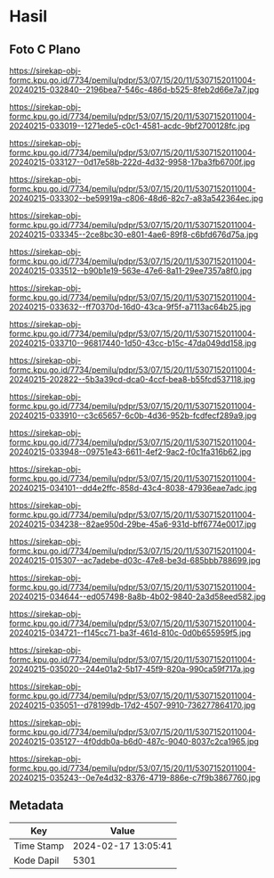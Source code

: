# Hasil

## Foto C Plano

https://sirekap-obj-formc.kpu.go.id/7734/pemilu/pdpr/53/07/15/20/11/5307152011004-20240215-032840--2196bea7-546c-486d-b525-8feb2d66e7a7.jpg

https://sirekap-obj-formc.kpu.go.id/7734/pemilu/pdpr/53/07/15/20/11/5307152011004-20240215-033019--1271ede5-c0c1-4581-acdc-9bf2700128fc.jpg

https://sirekap-obj-formc.kpu.go.id/7734/pemilu/pdpr/53/07/15/20/11/5307152011004-20240215-033127--0d17e58b-222d-4d32-9958-17ba3fb6700f.jpg

https://sirekap-obj-formc.kpu.go.id/7734/pemilu/pdpr/53/07/15/20/11/5307152011004-20240215-033302--be59919a-c806-48d6-82c7-a83a542364ec.jpg

https://sirekap-obj-formc.kpu.go.id/7734/pemilu/pdpr/53/07/15/20/11/5307152011004-20240215-033345--2ce8bc30-e801-4ae6-89f8-c6bfd676d75a.jpg

https://sirekap-obj-formc.kpu.go.id/7734/pemilu/pdpr/53/07/15/20/11/5307152011004-20240215-033512--b90b1e19-563e-47e6-8a11-29ee7357a8f0.jpg

https://sirekap-obj-formc.kpu.go.id/7734/pemilu/pdpr/53/07/15/20/11/5307152011004-20240215-033632--ff70370d-16d0-43ca-9f5f-a7113ac64b25.jpg

https://sirekap-obj-formc.kpu.go.id/7734/pemilu/pdpr/53/07/15/20/11/5307152011004-20240215-033710--96817440-1d50-43cc-b15c-47da049dd158.jpg

https://sirekap-obj-formc.kpu.go.id/7734/pemilu/pdpr/53/07/15/20/11/5307152011004-20240215-202822--5b3a39cd-dca0-4ccf-bea8-b55fcd537118.jpg

https://sirekap-obj-formc.kpu.go.id/7734/pemilu/pdpr/53/07/15/20/11/5307152011004-20240215-033910--c3c65657-6c0b-4d36-952b-fcdfecf289a9.jpg

https://sirekap-obj-formc.kpu.go.id/7734/pemilu/pdpr/53/07/15/20/11/5307152011004-20240215-033948--09751e43-6611-4ef2-9ac2-f0c1fa316b62.jpg

https://sirekap-obj-formc.kpu.go.id/7734/pemilu/pdpr/53/07/15/20/11/5307152011004-20240215-034101--dd4e2ffc-858d-43c4-8038-47936eae7adc.jpg

https://sirekap-obj-formc.kpu.go.id/7734/pemilu/pdpr/53/07/15/20/11/5307152011004-20240215-034238--82ae950d-29be-45a6-931d-bff6774e0017.jpg

https://sirekap-obj-formc.kpu.go.id/7734/pemilu/pdpr/53/07/15/20/11/5307152011004-20240215-015307--ac7adebe-d03c-47e8-be3d-685bbb788699.jpg

https://sirekap-obj-formc.kpu.go.id/7734/pemilu/pdpr/53/07/15/20/11/5307152011004-20240215-034644--ed057498-8a8b-4b02-9840-2a3d58eed582.jpg

https://sirekap-obj-formc.kpu.go.id/7734/pemilu/pdpr/53/07/15/20/11/5307152011004-20240215-034721--f145cc71-ba3f-461d-810c-0d0b655959f5.jpg

https://sirekap-obj-formc.kpu.go.id/7734/pemilu/pdpr/53/07/15/20/11/5307152011004-20240215-035020--244e01a2-5b17-45f9-820a-990ca59f717a.jpg

https://sirekap-obj-formc.kpu.go.id/7734/pemilu/pdpr/53/07/15/20/11/5307152011004-20240215-035051--d78199db-17d2-4507-9910-736277864170.jpg

https://sirekap-obj-formc.kpu.go.id/7734/pemilu/pdpr/53/07/15/20/11/5307152011004-20240215-035127--4f0ddb0a-b6d0-487c-9040-8037c2ca1965.jpg

https://sirekap-obj-formc.kpu.go.id/7734/pemilu/pdpr/53/07/15/20/11/5307152011004-20240215-035243--0e7e4d32-8376-4719-886e-c7f9b3867760.jpg


## Metadata

| Key        | Value               |
| ---------- | ------------------- |
| Time Stamp | 2024-02-17 13:05:41 |
| Kode Dapil | 5301                |



